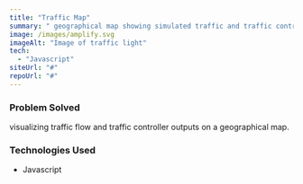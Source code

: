 ```yaml
---
title: "Traffic Map"
summary: " geographical map showing simulated traffic and traffic controller outputs."
image: /images/amplify.svg
imageAlt: "Image of traffic light"
tech:
  - "Javascript"
siteUrl: "#"
repoUrl: "#"
---
```


### Problem Solved

visualizing traffic flow and traffic controller outputs on a geographical map.

### Technologies Used

- Javascript
